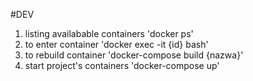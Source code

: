 #DEV
1. listing availabable containers 'docker ps'
2. to enter container 'docker exec -it {id} bash'
3. to rebuild container 'docker-compose build {nazwa}'
4. start project's containers 'docker-compose up'